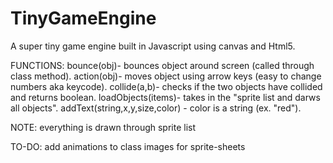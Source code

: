 
# TinyGameEngine
A super tiny game engine built in Javascript using canvas and Html5. 

FUNCTIONS:
bounce(obj)- bounces object around screen (called through class method).
action(obj)- moves object using arrow keys (easy to change numbers aka keycode).
collide(a,b)- checks if the two objects have collided and returns boolean.
loadObjects(items)- takes in the "sprite list and darws all objects". 
addText(string,x,y,size,color) - color is a string (ex. "red").

NOTE:
everything is drawn through sprite list

TO-DO:
 add animations to class images for sprite-sheets
